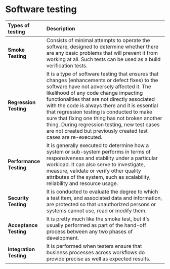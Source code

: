 # Software testing

| Types of testing | **Description** |
| :--- | :--- |
| **Smoke Testing** | Consists of minimal attempts to operate the software, designed to determine whether there are any basic problems that will prevent it from working at all. Such tests can be used as a build verification tests. |
| **Regression Testing** | It is a type of software testing that ensures that changes \(enhancements or defect fixes\) to the software have not adversely affected it. The likelihood of any code change impacting functionalities that are not directly associated with the code is always there and it is essential that regression testing is conducted to make sure that fixing one thing has not broken another thing. During regression testing, new test cases are not created but previously created test cases are re-executed. |
| **Performance Testing** | It is generally executed to determine how a system or sub-system performs in terms of responsiveness and stability under a particular workload. It can also serve to investigate, measure, validate or verify other quality attributes of the system, such as scalability, reliability and resource usage. |
| **Security Testing** | It is conducted to evaluate the degree to which a test item, and associated data and information, are protected so that unauthorized persons or systems cannot use, read or modify them. |
| **Acceptance Testing** | It is pretty much like the smoke test, but it's usually performed as part of the hand-off process between any two phases of development. |
| **Integration Testing** | It is performed when testers ensure that business processes across workflows do provide precise as well as expected results. |

